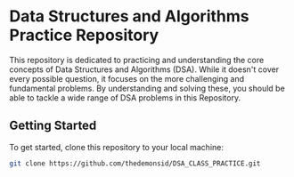 # Data Structures and Algorithms Practice Repository

This repository is dedicated to practicing and understanding the core concepts of Data Structures and Algorithms (DSA). While it doesn't cover every possible question, it focuses on the more challenging and fundamental problems. By understanding and solving these, you should be able to tackle a wide range of DSA problems in this Repository.

## Getting Started

To get started, clone this repository to your local machine:

```bash
git clone https://github.com/thedemonsid/DSA_CLASS_PRACTICE.git